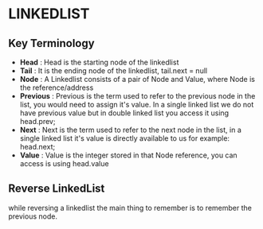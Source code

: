 # LINKEDLIST 

## Key Terminology

- <strong>Head</strong> : Head is the starting node of the linkedlist 
- <strong>Tail</strong> : It is the ending node of the linkedlist, tail.next = null  
- <strong>Node</strong> : A Linkedlist consists of a pair of Node and Value, where Node is the reference/address
- <strong>Previous</strong> : Previous is the term used to refer to the previous node in the list, you would need to assign it's value. In a single linked list we do not have previous value but in double linked list you access it using head.prev; 
- <strong>Next</strong> : Next is the term used to refer to the next node in the list, in a single linked list it's value is directly available to us for example: head.next; 
- <strong>Value</strong> : Value is the integer stored in that Node reference, you can access is using head.value

## Reverse LinkedList

while reversing a linkedlist the main thing to remember is to remember the previous node. 